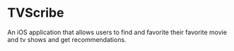 # TVScribe
An iOS application that allows users to find and favorite their favorite movie and tv shows and get recommendations.
